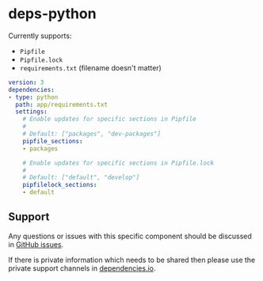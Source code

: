 # deps-python

Currently supports:

- `Pipfile`
- `Pipfile.lock`
- `requirements.txt` (filename doesn't matter)

```yaml
version: 3
dependencies:
- type: python
  path: app/requirements.txt
  settings:
    # Enable updates for specific sections in Pipfile
    #
    # Default: ["packages", "dev-packages"]
    pipfile_sections:
    - packages

    # Enable updates for specific sections in Pipfile.lock
    #
    # Default: ["default", "develop"]
    pipfilelock_sections:
    - default
```

## Support

Any questions or issues with this specific component should be discussed in [GitHub issues](https://github.com/dropseed/deps-python/issues).

If there is private information which needs to be shared then please use the private support channels in [dependencies.io](https://www.dependencies.io/contact/).
